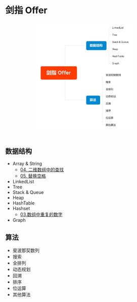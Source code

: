 # 剑指 Offer

<div align="center"> <img src="Offer.png" width="60%"/> </div><br>

## 数据结构

- Array & String
  - [04. 二维数组中的查找](https://github.com/ceezyyy/backend-notes/blob/master/Interview/code/sword-to-offer/array/src/findNumberIn2DArray/findNumberIn2DArray.md)
  - [05. 替换空格](https://github.com/ceezyyy/backend-notes/blob/master/Interview/code/sword-to-offer/array/src/replaceSpace/replaceSpace.md)
- LinkedList
- Tree
- Stack & Queue
- Heap
- HashTable
- Hashset
  - [03.数组中重复的数字](https://github.com/ceezyyy/backend-notes/blob/master/Interview/code/sword-to-offer/hashset/src/findRepeatNumber/notes/03.%E6%95%B0%E7%BB%84%E4%B8%AD%E9%87%8D%E5%A4%8D%E7%9A%84%E6%95%B0%E5%AD%97.md)
- Graph





## 算法

- 斐波那契数列
- 搜索
- 全排列
- 动态规划
- 回溯
- 排序
- 位运算
- 其他算法